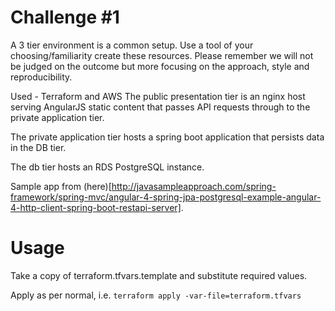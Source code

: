 # Challenge #1
A 3 tier environment is a common setup. Use a tool of your choosing/familiarity create these resources. Please remember we will not be judged on the outcome but more focusing on the approach, style and reproducibility.

Used - Terraform and AWS 
The public presentation tier is an nginx host serving AngularJS static content
that passes API requests through to the private application tier.

The private application tier hosts a spring boot application that persists data
in the DB tier.

The db tier hosts an RDS PostgreSQL instance.

Sample app from (here)[http://javasampleapproach.com/spring-framework/spring-mvc/angular-4-spring-jpa-postgresql-example-angular-4-http-client-spring-boot-restapi-server].

# Usage

Take a copy of terraform.tfvars.template and substitute required values.

Apply as per normal, i.e. `terraform apply -var-file=terraform.tfvars`
